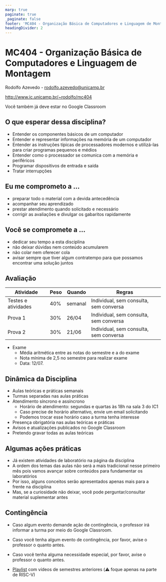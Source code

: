 ```yaml
---
marp: true
paginate: true
_paginate: false
footer: 'MC404 - Organização Básica de Computadores e Linguagem de Montagem - Rodolfo Azevedo - CC BY-SA 4.0'
headingDivider: 2
---
```


# MC404 - Organização Básica de Computadores e Linguagem de Montagem

Rodolfo Azevedo - rodolfo.azevedo@unicamp.br

http://www.ic.unicamp.br/~rodolfo/mc404

Você também já deve estar no Google Classroom

## O que esperar dessa disciplina?

* Entender os componentes básicos de um computador
* Entender e representar informações na memória de um computador
* Entender as instruções típicas de processadores modernos e utilizá-las para criar programas pequenos e médios
* Entender como o processador se comunica com a memória e periféricos
* Programar dispositivos de entrada e saída
* Tratar interrupções

## Eu me comprometo a ...

* preparar todo o material com a devida antecedência
* acompanhar seu aprendizado
* prestar atendimento quando solicitado e necessário
* corrigir as avaliações e divulgar os gabaritos rapidamente

## Você se compromete a ...

* dedicar seu tempo a esta disciplina
* não deixar dúvidas nem conteúdo acumularem
* não colar nem oferecer cola
* avisar sempre que tiver algum contratempo para que possamos encontrar uma solução juntos

## Avaliação

| Atividade | Peso | Quando | Regras |
|---|---|---|---|
| Testes e atividades | 40% | semanal | Individual, sem consulta, sem conversa |
| Prova 1 | 30% | 26/04 | Individual, sem consulta, sem conversa |
| Prova 2 | 30% | 21/06 | Individual, sem consulta, sem conversa |

  * Exame
    * Média aritmética entre as notas do semestre e a do exame
    * Nota mínima de 2,5 no semestre para realizar exame
    * Data: 12/07.

## Dinâmica da Disciplina

  * Aulas teóricas e práticas semanais
  * Turmas separadas nas aulas práticas
  * Atendimento síncrono e assíncrono
    * Horário de atendimento: segundas e quartas às 18h na sala 3 do IC1
    * Caso precise de horário alternativo, envie um email solicitando
    * Podemos trocar esse horário caso a turma tenha interesse
  * Presença obrigatória nas aulas teóricas e práticas
  * Avisos e atualizações publicados no Google Classroom
  * Pretendo gravar todas as aulas teóricas

## Algumas ações práticas

* Já existem atividades de laboratório na página da disciplina
* A ordem dos temas das aulas não será a mais tradicional nesse primeiro mês pois vamos avançar sobre conteúdos para fundamentar os laboratórios
* Por isso, alguns conceitos serão apresentados apenas mais para a frente na disciplina
* Mas, se a curiosidade não deixar, você pode perguntar/consultar material suplementar antes

## Contingência

* Caso algum evento demande ação de contingência, o professor irá informar a turma por meio do Google Classroom.

* Caso você tenha algum evento de contingência, por favor, avise o professor o quanto antes.

* Caso você tenha alguma necessidade especial, por favor, avise o professor o quanto antes.

* [Playlist](https://www.youtube.com/watch?v=ELbnZzxeec4&list=PLEUHFTHcrJmswfeq7QEHskgkT6HER3gK6) com vídeos de semestres anteriores (:warning: foque apenas na parte de RISC-V)
